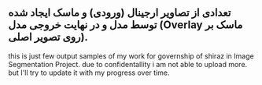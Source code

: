 <h2> تعدادی از تصاویر ارجینال (ورودی) و ماسک ایجاد شده توسط مدل و در نهایت خروجی مدل (Overlay ماسک بر روی تصویر اصلی‌). </h2>

this is just few output samples of my work for governship of shiraz in Image Segmentation Project. due to confidentallity i am not able to upload more. but I'll try to update it with my progress over time.
